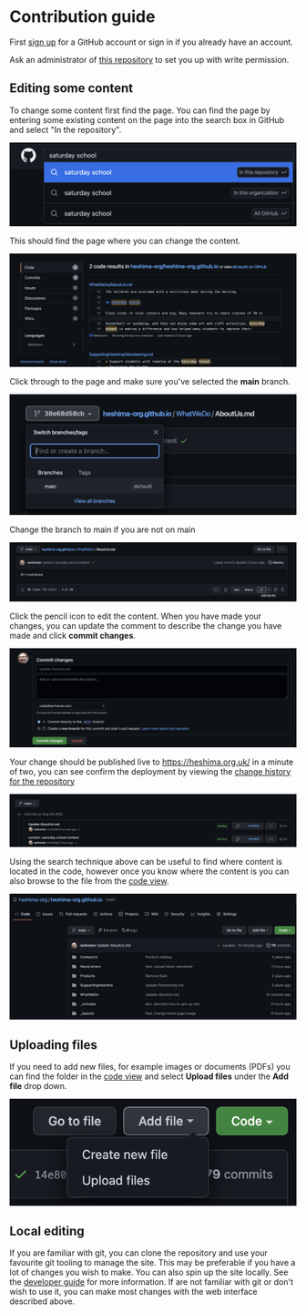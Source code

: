 # Contribution guide

First [sign up](https://github.com/signup) for a GitHub account or sign in if
you already have an account.

Ask an administrator of [this
repository](https://github.com/heshima-org/heshima-org.github.io) to set you up
with write permission.

## Editing some content

To change some content first find the page. You can find the page by entering
some existing content on the page into the search box in GitHub and select "In the
repository".

![image](assets/admin/search-content.png)

This should find the page where you can change the content. 

![image](assets/admin/found-content.png)

Click
through to the page and make sure you've selected the **main** branch.

![image](assets/admin/not-main.png)

Change the branch to main if you are not on main

![image](assets/admin/on-main.png)

Click the pencil icon to edit the content. When you have made your changes, you
can update the comment to describe the change you have made and click
**commit changes**.

![image](assets/admin/commit-changes.png)

Your change should be published live to
<https://heshima.org.uk/> in a minute of two, you can see confirm the
deployment by viewing the [change history for the
repository](https://github.com/heshima-org/heshima-org.github.io/commits/main)

![image](assets/admin/commit-history.png)

Using the search technique above can be useful to find where content is located
in the code, however once you know where the content is you can also browse to
the file from the [code
view](https://github.com/heshima-org/heshima-org.github.io).

![image](assets/admin/code-view.png)

## Uploading files

If you need to add new files, for example images or documents (PDFs) you can
find the folder in the [code
view](https://github.com/heshima-org/heshima-org.github.io) and select **Upload
files** under the **Add file** drop down.

![image](assets/admin/upload-files.png)

## Local editing

If you are familiar with git, you can clone the repository and use your
favourite git tooling to manage the site. This may be preferable if you have a
lot of changes you wish to make. You can also spin up the site locally. See the
[developer guide](./DEV.md) for more information. If are not familiar with git
or don't wish to use it, you can make most changes with the web interface
described above.
